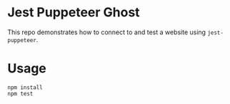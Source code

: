 # Jest Puppeteer Ghost

This repo demonstrates how to connect to and test a website using `jest-puppeteer`.

# Usage

```
npm install
npm test
```
